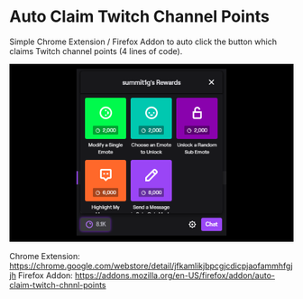 # Auto Claim Twitch Channel Points
Simple Chrome Extension / Firefox Addon to auto click the button which claims Twitch channel points (4 lines of code).

![](/screenshot.png)

Chrome Extension: https://chrome.google.com/webstore/detail/jfkamlikjbpcgjcdicpjaofammhfgjjh
Firefox Addon: https://addons.mozilla.org/en-US/firefox/addon/auto-claim-twitch-chnnl-points
